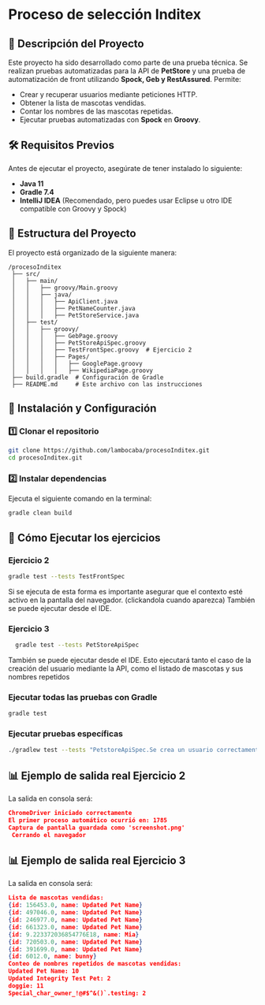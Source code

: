# Proceso de selección Inditex

## 📌 Descripción del Proyecto
Este proyecto ha sido desarrollado como parte de una prueba técnica. Se realizan pruebas automatizadas para la API de **PetStore** y una prueba de automatización de front utilizando **Spock, Geb y RestAssured**. Permite:
- Crear y recuperar usuarios mediante peticiones HTTP.
- Obtener la lista de mascotas vendidas.
- Contar los nombres de las mascotas repetidas.
- Ejecutar pruebas automatizadas con **Spock** en **Groovy**.


## 🛠 Requisitos Previos
Antes de ejecutar el proyecto, asegúrate de tener instalado lo siguiente:

- **Java 11**
- **Gradle 7.4**
- **IntelliJ IDEA** (Recomendado, pero puedes usar Eclipse u otro IDE compatible con Groovy y Spock)

## 📂 Estructura del Proyecto
El proyecto está organizado de la siguiente manera:

```
/procesoInditex
 ├── src/
 │   ├── main/
 │   │   ├── groovy/Main.groovy
 │   │   ├── java/
 │   │   │   ├── ApiClient.java
 │   │   │   ├── PetNameCounter.java
 │   │   │   ├── PetStoreService.java
 │   ├── test/
 │   │   ├── groovy/
 │   │   │   ├── GebPage.groovy
 │   │   │   ├── PetStoreApiSpec.groovy
 │   │   │   ├── TestFrontSpec.groovy  # Ejercicio 2
 │   │   │   ├── Pages/
 │   │   │   │   ├── GooglePage.groovy
 │   │   │   │   ├── WikipediaPage.groovy
 ├── build.gradle  # Configuración de Gradle
 ├── README.md     # Este archivo con las instrucciones
```

## 🚀 Instalación y Configuración

### 1️⃣ Clonar el repositorio
```sh
git clone https://github.com/lambocaba/procesoInditex.git
cd procesoInditex.git
```

### 2️⃣ Instalar dependencias
Ejecuta el siguiente comando en la terminal:
```sh
gradle clean build
```



## 🧪 Cómo Ejecutar los ejercicios

### Ejercicio 2
```sh
gradle test --tests TestFrontSpec
```
Si se ejecuta de esta forma es importante asegurar que el contexto esté activo en la pantalla del navegador. (clickandola cuando aparezca)
También se puede ejecutar desde el IDE.

### Ejercicio 3
```sh
  gradle test --tests PetStoreApiSpec
  ```
También se puede ejecutar desde el IDE.
Esto ejecutará tanto el caso de la creación del usuario mediante la API, como el listado de mascotas y sus nombres repetidos

### Ejecutar todas las pruebas con Gradle
```sh
gradle test
```

### Ejecutar pruebas específicas
```sh
./gradlew test --tests "PetstoreApiSpec.Se crea un usuario correctamente y se devuelven sus datos"

```
## 📊 Ejemplo de salida real Ejercicio 2
La salida en consola será:
```json
ChromeDriver iniciado correctamente
El primer proceso automático ocurrió en: 1785
Captura de pantalla guardada como 'screenshot.png'
 Cerrando el navegador
```



## 📊 Ejemplo de salida real Ejercicio 3
La salida en consola será:
```json
Lista de mascotas vendidas:
{id: 156453.0, name: Updated Pet Name}
{id: 497046.0, name: Updated Pet Name}
{id: 246977.0, name: Updated Pet Name}
{id: 661323.0, name: Updated Pet Name}
{id: 9.223372036854776E18, name: Mia}
{id: 720503.0, name: Updated Pet Name}
{id: 391699.0, name: Updated Pet Name}
{id: 6012.0, name: bunny}
Conteo de nombres repetidos de mascotas vendidas:
Updated Pet Name: 10
Updated Integrity Test Pet: 2
doggie: 11
Special_char_owner_!@#$^&()`.testing: 2
```



